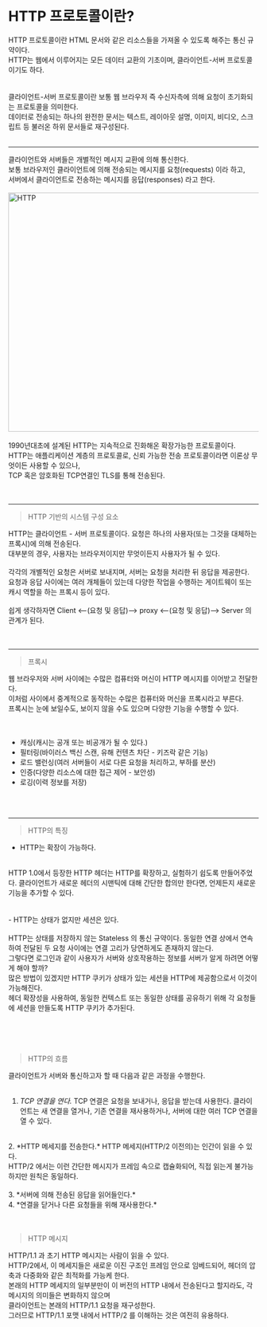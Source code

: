 # HTTP 프로토콜이란?

HTTP 프로토콜이란 HTML 문서와 같은 리소스들을 가져올 수 있도록 해주는 통신 규약이다.<br/>
HTTP는 웹에서 이루어지는 모든 데이터 교환의 기초이며, 클라이언트-서버 프로토콜이기도 하다.<br/>
<br/><br/>
클라이언트-서버 프로토콜이란 보통 웹 브라우저 즉 수신자측에 의해 요청이 초기화되는 프로토콜을 의미한다.<br/>
데이터로 전송되는 하나의 완전한 문서는 텍스트, 레이아웃 설명, 이미지, 비디오, 스크립트 등 불러온 하위 문서들로 재구성된다.<br/>
<br/>

---

클라이언트와 서버들은 개별적인 메시지 교환에 의해 통신한다.<br/>
보통 브라우저인 클라이언트에 의해 전송되는 메시지를 요청(requests) 이라 하고,<br/>
서버에서 클라이언트로 전송하는 메시지를 응답(responses) 라고 한다.<br/>
<br/>
<img src="/basic-concepts/images/HTTP & layers.png" width="600px" height="480px" title="HTTP의 구조" alt="HTTP"></img><br/>
<br/>
1990년대초에 설계된 HTTP는 지속적으로 진화해온 확장가능한 프로토콜이다.<br/>
HTTP는 애플리케이션 계층의 프로토콜로, 신뢰 가능한 전송 프로토콜이라면 이론상 무엇이든 사용할 수 있으나,<br/>
TCP 혹은 암호화된 TCP연결인 TLS를 통해 전송된다.<br/>
<br/><br/>

---

> HTTP 기반의 시스템 구성 요소

HTTP는 클라이언트 - 서버 프로토콜이다. 요청은 하나의 사용자(또는 그것을 대체하는 프록시)에 의해 전송된다.<br/>
대부분의 경우, 사용자는 브라우저이지만 무엇이든지 사용자가 될 수 있다.<br/>
<br/>
각각의 개별적인 요청은 서버로 보내지며, 서버는 요청을 처리한 뒤 응답을 제공한다.<br/>
요청과 응답 사이에는 여러 개체들이 있는데 다양한 작업을 수행하는 게이트웨이 또는 캐시 역할을 하는 프록시 등이 있다.<br/>
<br/>
쉽게 생각하자면 Client <--(요청 및 응답)--> proxy <--(요청 및 응답)--> Server 의 관계가 된다.<br/>
<br/>
<br/>

---

> 프록시

웹 브라우저와 서버 사이에는 수많은 컴퓨터와 머신이 HTTP 메시지를 이어받고 전달한다.<br/>
이처럼 사이에서 중계적으로 동작하는 수많은 컴퓨터와 머신을 프록시라고 부른다.<br/>
프록시는 눈에 보일수도, 보이지 않을 수도 있으며 다양한 기능을 수행할 수 있다.<br/>
<br/><br/>

* 캐싱(캐시는 공개 또는 비공개가 될 수 있다.)<br/>
* 필터링(바이러스 백신 스캔, 유해 컨텐츠 차단 - 키즈락 같은 기능)<br/>
* 로드 밸런싱(여러 서버들이 서로 다른 요청을 처리하고, 부하를 분산)<br/>
* 인증(다양한 리소스에 대한 접근 제어 - 보안성)<br/>
* 로깅(이력 정보를 저장)<br/>
<br/>
<br/>

---

> HTTP의 특징

- HTTP는 확장이 가능하다.<br/>
<br/>
HTTP 1.0에서 등장한 HTTP 헤더는 HTTP를 확장하고, 실험하기 쉽도록 만들어주었다. 클라이언트가 새로운 헤더의 시맨틱에 대해 
간단한 합의만 한다면, 언제든지 새로운 기능을 추가할 수 있다.<br/>
<br/><br/>
- HTTP는 상태가 없지만 세션은 있다.<br/>
<br/>
HTTP는 상태를 저장하지 않는 Stateless 의 통신 규약이다. 동일한 연결 상에서 연속하여 전달된 두 요청 사이에는 연결 고리가 
당연하게도 존재하지 않는다.<br/>
그렇다면 로그인과 같이 사용자가 서버와 상호작용하는 정보를 서버가 알게 하려면 어떻게 해야 할까?<br/>
많은 방법이 있겠지만 HTTP 쿠키가 상태가 있는 세션을 HTTP에 제공함으로서 이것이 가능해진다.<br/>
헤더 확장성을 사용하여, 동일한 컨텍스트 또는 동일한 상태를 공유하기 위해 각 요청들에 세션을 만들도록 HTTP 쿠키가 추가된다.<br/>
<br/>
<br/>
<br/>
<br/>

> HTTP의 흐름

클라이언트가 서버와 통신하고자 할 때 다음과 같은 과정을 수행한다.<br/>
<br/>
1. *TCP 연결을 연다.* TCP 연결은 요청을 보내거나, 응답을 받는데 사용한다. 클라이언트는 새 연결을 열거나, 기존 연결을 재사용하거나, 
서버에 대한 여러 TCP 연결을 열 수 있다.<br/>
<br/>
2. *HTTP 메세지를 전송한다.* HTTP 메세지(HTTP/2 이전의)는 인간이 읽을 수 있다.<br/>
HTTP/2 에서는 이런 간단한 메시지가 프레임 속으로 캡슐화되어, 직접 읽는게 불가능하지만 원칙은 동일하다.<br/>
<br/>
3. *서버에 의해 전송된 응답을 읽어들인다.*<br/>
4. *연결을 닫거나 다른 요청들을 위해 재사용한다.*<br/>
<br/>
<br/>

> HTTP 메시지

HTTP/1.1 과 초기 HTTP 메시지는 사람이 읽을 수 있다.<br/>
HTTP/2에서, 이 메세지들은 새로운 이진 구조인 프레임 안으로 임베드되어, 헤더의 압축과 다중화와 같은 최적화를 가능케 한다.<br/>
본래의 HTTP 메세지의 일부분만이 이 버전의 HTTP 내에서 전송된다고 할지라도, 각 메시지의 의미들은 변화하지 않으며 <br/>
클라이언트는 본래의 HTTP/1.1 요청을 재구성한다.<br/>
그러므로 HTTP/1.1 포맷 내에서 HTTP/2 를 이해하는 것은 여전히 유용하다.<br/>
